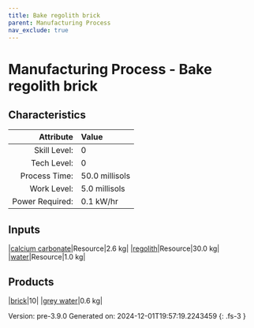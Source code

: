 ```yaml
---
title: Bake regolith brick
parent: Manufacturing Process
nav_exclude: true
---
```

# Manufacturing Process - Bake regolith brick


## Characteristics

| Attribute      | Value |
|--------:|:------|
|Skill Level:|0|
|Tech Level:|0|
|Process Time:|50.0 millisols|
|Work Level:|5.0 millisols|
|Power Required:|0.1 kW/hr|

## Inputs

|[calcium carbonate](../resource/calcium-carbonate.html)|Resource|2.6 kg|
|[regolith](../resource/regolith.html)|Resource|30.0 kg|
|[water](../resource/water.html)|Resource|1.0 kg|

## Products

|[brick](../part/brick.html)|10|
|[grey water](../resource/grey-water.html)|0.6 kg|


Version: pre-3.9.0 Generated on: 2024-12-01T19:57:19.2243459
{: .fs-3 }

